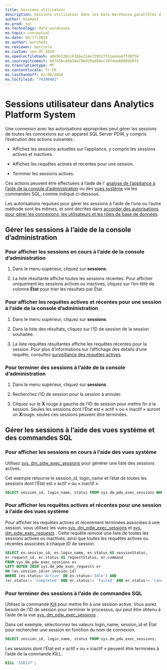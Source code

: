 ```yaml
---
title: Sessions utilisateur
description: Sessions utilisateur dans les Data Warehouse parallèles d’Analytics Platform System.
author: mzaman1
ms.prod: sql
ms.technology: data-warehouse
ms.topic: conceptual
ms.date: 04/17/2018
ms.author: murshedz
ms.reviewer: martinle
ms.custom: seo-dt-2019
ms.openlocfilehash: a0e5b338cc616be214ef39527551ee4a6ffd8f56
ms.sourcegitcommit: b87d36c46b39af8b929ad94ec707dee8800950f5
ms.translationtype: MT
ms.contentlocale: fr-FR
ms.lasthandoff: 02/08/2020
ms.locfileid: "74399401"
---
```

# <a name="user-sessions-in-analytics-platform-system"></a>Sessions utilisateur dans Analytics Platform System
Une connexion avec les autorisations appropriées peut gérer les sessions de toutes les connexions sur un appareil SQL Server PDW, y compris l’exécution des actions suivantes :  
  
-   Affichez les sessions actuelles sur l’appliance, y compris les sessions actives et inactives.  
  
-   Affichez les requêtes actives et récentes pour une session.  
  
-   Terminer les sessions actives.  
  
Ces actions peuvent être effectuées à l’aide de l' [analyse de l’appliance à l’aide de la console d’administration](monitor-the-appliance-by-using-the-admin-console.md) ou des [vues système](tsql-system-views.md) via les commandes SQL, comme indiqué ci-dessous.  
  
Les autorisations requises pour gérer les sessions à l’aide de l’une ou l’autre méthode sont les mêmes, et sont décrites dans [accorder des autorisations pour gérer les connexions, les utilisateurs et les rôles de base de données](grant-permissions.md#grant-permissions-to-manage-logins-users-and-database-roles).  
  
## <a name="manage-sessions-by-using-the-admin-console"></a>Gérer les sessions à l’aide de la console d’administration  
  
### <a name="to-view-current-sessions-by-using-the-admin-console"></a>Pour afficher les sessions en cours à l’aide de la console d’administration  
  
1.  Dans le menu supérieur, cliquez sur **sessions**.  
  
2.  La liste résultante affiche toutes les sessions récentes. Pour afficher uniquement les sessions actives ou inactives, cliquez sur l’en-tête de colonne **État** pour trier les résultats par État.  
  
### <a name="to-view-active-and-recent-queries-for-a-session-by-using-the-admin-console"></a>Pour afficher les requêtes actives et récentes pour une session à l’aide de la console d’administration  
  
1.  Dans le menu supérieur, cliquez sur **sessions**.  
  
2.  Dans la liste des résultats, cliquez sur l’ID de session de la session souhaitée.  
  
3.  La liste requêtes résultantes affiche les requêtes récentes pour la session. Pour plus d’informations sur l’affichage des détails d’une requête, consultez [surveillance des requêtes actives](monitoring-active-queries.md).  
  
### <a name="to-end-sessions-by-using-the-admin-console"></a>Pour terminer des sessions à l’aide de la console d’administration  
  
1.  Dans le menu supérieur, cliquez sur **sessions**.  
  
2.  Recherchez l’ID de session pour la session à annuler.  
  
3.  Cliquez sur le **X** rouge à gauche de l’ID de session pour mettre fin à la session. Seules les sessions dont l’État est « actif » ou « inactif » auront un **X**rouge. seules ces sessions peuvent être terminées.  
  
## <a name="manage-sessions-by-using-system-views-and-sql-commands"></a>Gérer les sessions à l’aide des vues système et des commandes SQL  
  
### <a name="to-view-current-sessions-by-using-system-views"></a>Pour afficher les sessions en cours à l’aide des vues système  
Utilisez [sys. dm_pdw_exec_sessions](../relational-databases/system-dynamic-management-views/sys-dm-pdw-exec-sessions-transact-sql.md) pour générer une liste des sessions actives.  
  
Cet exemple retourne le session_id, login_name et l’état de toutes les sessions dont l’État est « actif » ou « inactif ».  
  
```sql  
SELECT session_id, login_name, status FROM sys.dm_pdw_exec_sessions WHERE status='Active' OR status='Idle';  
```  
  
### <a name="to-view-active-and-recent-queries-for-a-session-by-using-system-views"></a>Pour afficher les requêtes actives et récentes pour une session à l’aide des vues système  
Pour afficher les requêtes actives et récemment terminées associées à une session, vous utilisez les vues [sys. dm_pdw_exec_sessions](../relational-databases/system-dynamic-management-views/sys-dm-pdw-exec-sessions-transact-sql.md) et [sys. dm_pdw_exec_requests](../relational-databases/system-dynamic-management-views/sys-dm-pdw-exec-requests-transact-sql.md) . Cette requête renvoie une liste de toutes les sessions actives ou inactives, ainsi que toutes les requêtes actives ou récentes associées à chaque ID de session.  
  
```sql  
SELECT es.session_id, es.login_name, es.status AS sessionStatus,   
er.request_id, er.status AS requestStatus, er.command   
FROM sys.dm_pdw_exec_sessions es   
LEFT OUTER JOIN sys.dm_pdw_exec_requests er   
ON (es.session_id=er.session_id)   
WHERE (es.status='Active' OR es.status='Idle') AND   
(er.status!= 'Completed' AND er.status!= 'Failed' AND er.status!= 'Cancelled');  
```  
  
### <a name="to-end-sessions-by-using-sql-commands"></a>Pour terminer des sessions à l’aide de commandes SQL  
Utilisez la commande [Kill](../t-sql/language-elements/kill-transact-sql.md) pour mettre fin à une session active. Vous aurez besoin de l’ID de session pour terminer le processus, qui peut être obtenu à l’aide de la vue [sys. dm_pdw_exec_sessions](../relational-databases/system-dynamic-management-views/sys-dm-pdw-exec-sessions-transact-sql.md) .  
  
Dans cet exemple, sélectionnez les valeurs login_name, session_id et État pour rechercher une session en fonction du nom de connexion.  
  
```sql  
SELECT session_id, login_name, status FROM sys.dm_pdw_exec_sessions;  
```  
  
Les sessions dont l’État est « actif » ou « inactif » peuvent être terminées à l’aide de la commande KILL.  
  
```sql  
KILL 'SID137';  
```  
  
<!-- MISSING LINKS 
## See Also  
[Common Metadata Query Examples &#40;SQL Server PDW&#41;](../sqlpdw/common-metadata-query-examples-sql-server-pdw.md)  
-->
  
